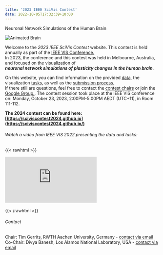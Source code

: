 ```yaml
---
title: '2023 IEEE SciVis Contest'
date: 2022-10-05T17:32:39+10:00
---
```


Neuronal Network Simulations of the Human Brain

![Animated Brain](/brainAnim.webp)

Welcome to the *2023 IEEE SciVis Contest* website.
This contest is held annually as part of the [IEEE VIS Conference.](http://ieeevis.org)  
In 2023, the conference and this contest was held in Melbourne, Australia, and focused on the visualization of  
 ***neuronal network simulations of plasticity changes in the human brain***.

On this website, you can find information on the provided [data,](/data) the visualization [tasks,](/tasks) as well as the [submission process.](/submission)  
If there still are questions, feel free to contact the [contest chairs](mailto:scivis_contest@ieeevis.org) or join the [Google Group.](https://groups.google.com/g/scivis2023). The contest session took place at the IEEE VIS conference on:
Monday, October 23, 2023, 2:00PM-5:00PM AEDT (UTC+11), in Room 111-112.

**The 2024 contest can be found here:
[https://sciviscontest2024.github.io](https://sciviscontest2024.github.io/)**

###### Watch a video from IEEE VIS 2022 presenting the data and tasks:


{{< rawhtml >}}
<div class="video-container">
  <iframe src="https://www.youtube.com/embed/9PqgR_gTEjs" frameborder="0" allow="accelerometer; autoplay; encrypted-media; gyroscope; picture-in-picture" allowfullscreen></iframe>
</div>
<br>
{{< /rawhtml >}}

###### Contact
Chair: Tim Gerrits, RWTH Aachen University, Germany - [contact via email](mailto:gerrits@vis.rwth-aachen.de)  
Co-Chair: Divya Banesh, Los Alamos National Laboratory, USA - [contact via email](mailto:dbanesh@lanl.gov)